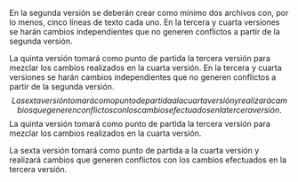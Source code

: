 En la segunda versión se deberán crear como mínimo dos archivos con, 
por lo menos, cinco líneas de texto cada uno.
En la tercera y cuarta versiones se harán cambios independientes 
que no generen conflictos a partir de la segunda versión.



La quinta versión tomará como punto de partida la tercera versión para mezclar los cambios realizados en la cuarta versión.
En la tercera y cuarta versiones se harán cambios independientes que no generen conflictos a partir de la segunda versión.
$$
La sexta versión tomará como punto de partida a la cuarta versión y realizará cambios que generen conflictos con los cambios efectuados en la tercera versión.
$$
La quinta versión tomará como punto de partida la tercera versión para mezclar los cambios realizados en la cuarta versión.

La sexta versión tomará como punto de partida a la cuarta versión y realizará cambios que generen conflictos con los cambios efectuados en la tercera versión.